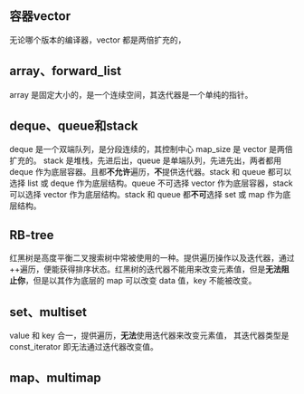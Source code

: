 ## 容器vector

无论哪个版本的编译器，vector 都是两倍扩充的，


## array、forward_list

array 是固定大小的，是一个连续空间，其迭代器是一个单纯的指针。

## deque、queue和stack

deque 是一个双端队列，是分段连续的，其控制中心 map_size 是 vector 是两倍扩充的。
stack 是堆栈，先进后出，queue 是单端队列，先进先出，两者都用 deque 作为底层容器。且都**不允许**遍历，**不**提供迭代器。stack 和 queue 都可以选择 list 或 deque 作为底层结构。queue 不可选择 vector 作为底层容器，stack 可以选择 vector 作为底层结构。stack 和 queue 都**不可**选择 set 或 map 作为底层结构。

## RB-tree

红黑树是高度平衡二叉搜索树中常被使用的一种。提供遍历操作以及迭代器，通过++遍历，便能获得排序状态。红黑树的迭代器不能用来改变元素值，但是**无法阻止你**，但是以其作为底层的 map 可以改变 data 值，key 不能被改变。

## set、multiset

value 和 key 合一，提供遍历，**无法**使用迭代器来改变元素值， 其迭代器类型是 const_iterator 即无法通过迭代器改变值。

## map、multimap

